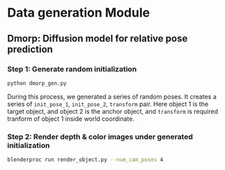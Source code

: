 # Data generation Module

## Dmorp: Diffusion model for relative pose prediction

### Step 1: Generate random initialization

```python
python dmorp_gen.py
```

During this process, we generated a series of random poses. It creates a series of `init_pose_1`, `init_pose_2`, `transform` pair. Here object 1 is the target object, and object 2 is the anchor object, and `transform` is required tranform of object 1 inside world coordinate.

### Step 2: Render depth & color images under generated initialization

```bash
blenderproc run render_object.py --num_cam_poses 4
```